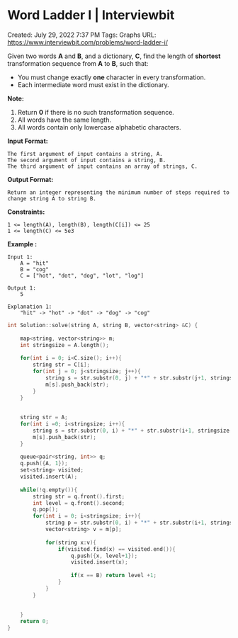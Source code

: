 # Word Ladder I | Interviewbit

Created: July 29, 2022 7:37 PM
Tags: Graphs
URL: https://www.interviewbit.com/problems/word-ladder-i/

Given two words **A** and **B**, and a dictionary, **C**, find the length of **shortest** transformation sequence from **A** to **B**, such that:

- You must change exactly **one** character in every transformation.
- Each intermediate word must exist in the dictionary.

**Note:**

1. Return **0** if there is no such transformation sequence.
2. All words have the same length.
3. All words contain only lowercase alphabetic characters.

**Input Format:**

```
The first argument of input contains a string, A.
The second argument of input contains a string, B.
The third argument of input contains an array of strings, C.

```

**Output Format:**

```
Return an integer representing the minimum number of steps required to change string A to string B.

```

**Constraints:**

```
1 <= length(A), length(B), length(C[i]) <= 25
1 <= length(C) <= 5e3

```

**Example :**

```
Input 1:
    A = "hit"
    B = "cog"
    C = ["hot", "dot", "dog", "lot", "log"]

Output 1:
    5

Explanation 1:
    "hit" -> "hot" -> "dot" -> "dog" -> "cog"

```

```cpp
int Solution::solve(string A, string B, vector<string> &C) {
    
    map<string, vector<string>> m;
    int stringsize = A.length();
        
    for(int i = 0; i<C.size(); i++){
        string str = C[i];
        for(int j = 0; j<stringsize; j++){
            string s = str.substr(0, j) + "*" + str.substr(j+1, stringsize - j-1);
            m[s].push_back(str);
        }
    }
    
    
    string str = A;
    for(int i =0; i<stringsize; i++){
        string s = str.substr(0, i) + "*" + str.substr(i+1, stringsize - i-1);
        m[s].push_back(str);
    }
    
    queue<pair<string, int>> q;
    q.push({A, 1});
    set<string> visited;
    visited.insert(A);
    
    while(!q.empty()){
        string str = q.front().first;
        int level = q.front().second;
        q.pop();
        for(int i = 0; i<stringsize; i++){
            string p = str.substr(0, i) + "*" + str.substr(i+1, stringsize - i -1);
            vector<string> v = m[p];
            
            for(string x:v){
                if(visited.find(x) == visited.end()){
                    q.push({x, level+1});
                    visited.insert(x);
                    
                    if(x == B) return level +1;
                }
            }
        }
        
        
    }
    return 0;
}
```